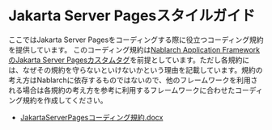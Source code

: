 # Jakarta Server Pagesスタイルガイド

ここではJakarta Server Pagesをコーディングする際に役立つコーディング規約を提供しています。
このコーディング規約は[Nablarch Application FrameworkのJakarta Server Pagesカスタムタグ](https://nablarch.github.io/docs/LATEST/doc/application_framework/application_framework/libraries/tag.html)を前提としています。ただし各規約には、なぜその規約を守らないといけないかという理由を記載しています。規約の考え方はNablarchに依存するものではないので、他のフレームワークを利用される場合は各規約の考え方を参考に利用するフレームワークに合わせたコーディング規約を作成してください。

- [JakartaServerPagesコーディング規約.docx](./JakartaServerPagesコーディング規約.docx?raw=true)
